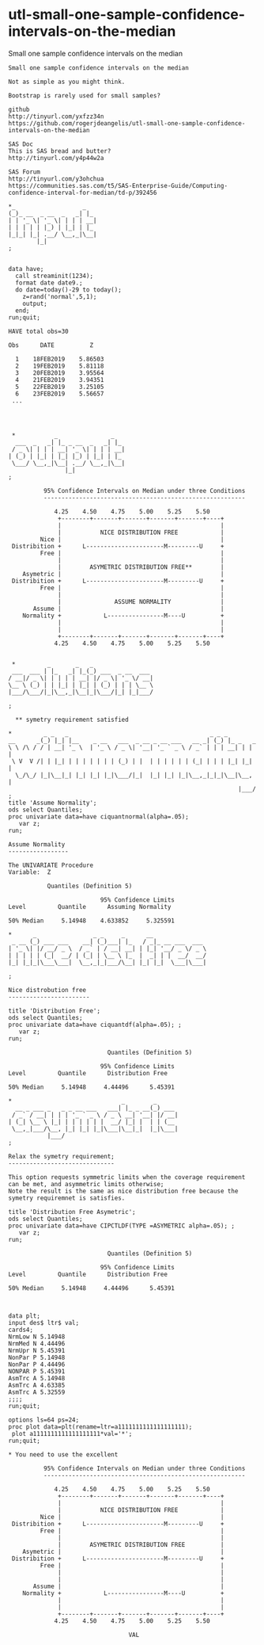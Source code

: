 # utl-small-one-sample-confidence-intervals-on-the-median
Small one sample confidence intervals on the median

    Small one sample confidence intervals on the median                                                                  
                                                                                                                         
    Not as simple as you might think.                                                                                    
                                                                                                                         
    Bootstrap is rarely used for small samples?                                                                          
                                                                                                                         
    github                                                                                                               
    http://tinyurl.com/yxfzz34n                                                                                          
    https://github.com/rogerjdeangelis/utl-small-one-sample-confidence-intervals-on-the-median                           
                                                                                                                         
    SAS Doc                                                                                                              
    This is SAS bread and butter?                                                                                        
    http://tinyurl.com/y4p44w2a                                                                                          
                                                                                                                         
    SAS Forum                                                                                                            
    http://tinyurl.com/y3ohchua                                                                                          
    https://communities.sas.com/t5/SAS-Enterprise-Guide/Computing-confidence-interval-for-median/td-p/392456             
                                                                                                                         
    *_                   _                                                                                               
    (_)_ __  _ __  _   _| |_                                                                                             
    | | '_ \| '_ \| | | | __|                                                                                            
    | | | | | |_) | |_| | |_                                                                                             
    |_|_| |_| .__/ \__,_|\__|                                                                                            
            |_|                                                                                                          
    ;                                                                                                                    
                                                                                                                         
                                                                                                                         
    data have;                                                                                                           
      call streaminit(1234);                                                                                             
      format date date9.;                                                                                                
      do date=today()-29 to today();                                                                                     
        z=rand('normal',5,1);                                                                                            
        output;                                                                                                          
      end;                                                                                                               
    run;quit;                                                                                                            
                                                                                                                         
    HAVE total obs=30                                                                                                    
                                                                                                                         
    Obs      DATE          Z                                                                                             
                                                                                                                         
      1    18FEB2019    5.86503                                                                                          
      2    19FEB2019    5.81118                                                                                          
      3    20FEB2019    3.95564                                                                                          
      4    21FEB2019    3.94351                                                                                          
      5    22FEB2019    3.25105                                                                                          
      6    23FEB2019    5.56657                                                                                          
     ...                                                                                                                 
                                                                                                                         
                                                                                                                         
                                                                                                                         
                                                                                                                         
     *           _               _                                                                                       
      ___  _   _| |_ _ __  _   _| |_                                                                                     
     / _ \| | | | __| '_ \| | | | __|                                                                                    
    | (_) | |_| | |_| |_) | |_| | |_                                                                                     
     \___/ \__,_|\__| .__/ \__,_|\__|                                                                                    
                    |_|                                                                                                  
    ;                                                                                                                    
                                                                                                                         
              95% Confidence Intervals on Median under three Conditions                                                  
              ---------------------------------------------------------                                                  
                                                                                                                         
                 4.25    4.50    4.75    5.00    5.25    5.50                                                            
                  +--------+-------+-------+-------+-------+----+                                                        
                  |                                             |                                                        
                  |           NICE DISTRIBUTION FREE            |                                                        
             Nice |                                             |                                                        
     Distribition +      L----------------------M---------U     +                                                        
             Free |                                             |                                                        
                  |                                             |                                                        
                  |        ASYMETRIC DISTRIBUTION FREE**        |                                                        
        Asymetric |                                             |                                                        
     Distribition +      L----------------------M---------U     +                                                        
             Free |                                             |                                                        
                  |                                             |                                                        
                  |               ASSUME NORMALITY              |                                                        
           Assume |                                             |                                                        
        Normality +            L----------------M----U          +                                                        
                  |                                             |                                                        
                  |                                             |                                                        
                  +--------+-------+-------+-------+-------+----+                                                        
                 4.25    4.50    4.75    5.00    5.25    5.50                                                            
                                                                                                                         
                                                                                                                         
     *         _       _   _                                                                                             
     ___  ___ | |_   _| |_(_) ___  _ __  ___                                                                             
    / __|/ _ \| | | | | __| |/ _ \| '_ \/ __|                                                                            
    \__ \ (_) | | |_| | |_| | (_) | | | \__ \                                                                            
    |___/\___/|_|\__,_|\__|_|\___/|_| |_|___/                                                                            
                                                                                                                         
    ;                                                                                                                    
                                                                                                                         
      ** symetry requirement satisfied                                                                                   
                                                                                                                         
    *         _ _   _                                        _ _ _                                                       
    __      _(_) |_| |__    _ __   ___  _ __ _ __ ___   __ _| (_) |_ _   _                                               
    \ \ /\ / / | __| '_ \  | '_ \ / _ \| '__| '_ ` _ \ / _` | | | __| | | |                                              
     \ V  V /| | |_| | | | | | | | (_) | |  | | | | | | (_| | | | |_| |_| |                                              
      \_/\_/ |_|\__|_| |_| |_| |_|\___/|_|  |_| |_| |_|\__,_|_|_|\__|\__, |                                              
                                                                     |___/                                               
    ;                                                                                                                    
    title 'Assume Normality';                                                                                            
    ods select Quantiles;                                                                                                
    proc univariate data=have ciquantnormal(alpha=.05);                                                                  
       var z;                                                                                                            
    run;                                                                                                                 
                                                                                                                         
    Assume Normality                                                                                                     
    -----------------                                                                                                    
                                                                                                                         
    The UNIVARIATE Procedure                                                                                             
    Variable:  Z                                                                                                         
                                                                                                                         
               Quantiles (Definition 5)                                                                                  
                                                                                                                         
                              95% Confidence Limits                                                                      
    Level         Quantile      Assuming Normality                                                                       
                                                                                                                         
    50% Median     5.14948    4.633852     5.325591                                                                      
                                                                                                                         
    *      _                _ _     _      __                                                                            
     _ __ (_) ___ ___    __| (_)___| |_   / _|_ __ ___  ___                                                              
    | '_ \| |/ __/ _ \  / _` | / __| __| | |_| '__/ _ \/ _ \                                                             
    | | | | | (_|  __/ | (_| | \__ \ |_  |  _| | |  __/  __/                                                             
    |_| |_|_|\___\___|  \__,_|_|___/\__| |_| |_|  \___|\___|                                                             
                                                                                                                         
    ;                                                                                                                    
                                                                                                                         
    Nice distrobution free                                                                                               
    -----------------------                                                                                              
                                                                                                                         
    title 'Distribution Free';                                                                                           
    ods select Quantiles;                                                                                                
    proc univariate data=have ciquantdf(alpha=.05); ;                                                                    
       var z;                                                                                                            
    run;                                                                                                                 
                                                                                                                         
                                Quantiles (Definition 5)                                                                 
                                                                                                                         
                              95% Confidence Limits                                                                      
    Level         Quantile      Distribution Free                                                                        
                                                                                                                         
    50% Median     5.14948     4.44496      5.45391                                                                      
                                                                                                                         
    *                               _        _                                                                           
      __ _ ___ _   _ _ __ ___   ___| |_ _ __(_) ___                                                                      
     / _` / __| | | | '_ ` _ \ / _ \ __| '__| |/ __|                                                                     
    | (_| \__ \ |_| | | | | | |  __/ |_| |  | | (__                                                                      
     \__,_|___/\__, |_| |_| |_|\___|\__|_|  |_|\___|                                                                     
               |___/                                                                                                     
    ;                                                                                                                    
                                                                                                                         
    Relax the symetry requirement;                                                                                       
    ------------------------------                                                                                       
                                                                                                                         
    This option requests symmetric limits when the coverage requirement can be met, and asymmetric limits otherwise;     
    Note the result is the same as nice distribution free because the symetry requiremnet is satisfies.                  
                                                                                                                         
    title 'Distribution Free Asymetric';                                                                                 
    ods select Quantiles;                                                                                                
    proc univariate data=have CIPCTLDF(TYPE =ASYMETRIC alpha=.05); ;                                                     
       var z;                                                                                                            
    run;                                                                                                                 
                                                                                                                         
                                Quantiles (Definition 5)                                                                 
                                                                                                                         
                              95% Confidence Limits                                                                      
    Level         Quantile      Distribution Free                                                                        
                                                                                                                         
    50% Median     5.14948     4.44496      5.45391                                                                      
                                                                                                                         
                                                                                                                         
                                                                                                                         
    data plt;                                                                                                            
    input des$ ltr$ val;                                                                                                 
    cards4;                                                                                                              
    NrmLow N 5.14948                                                                                                     
    NrmMed N 4.44496                                                                                                     
    NrmUpr N 5.45391                                                                                                     
    NonPar P 5.14948                                                                                                     
    NonPar P 4.44496                                                                                                     
    NONPAR P 5.45391                                                                                                     
    AsmTrc A 5.14948                                                                                                     
    AsmTrc A 4.63385                                                                                                     
    AsmTrc A 5.32559                                                                                                     
    ;;;;                                                                                                                 
    run;quit;                                                                                                            
                                                                                                                         
    options ls=64 ps=24;                                                                                                 
    proc plot data=plt(rename=ltr=a1111111111111111111);                                                                 
     plot a1111111111111111111*val='*';                                                                                  
    run;quit;                                                                                                            
                                                                                                                         
    * You need to use the excellent                                                                                      
                                                                                                                         
              95% Confidence Intervals on Median under three Conditions                                                  
              ---------------------------------------------------------                                                  
                                                                                                                         
                 4.25    4.50    4.75    5.00    5.25    5.50                                                            
                  +--------+-------+-------+-------+-------+----+                                                        
                  |                                             |                                                        
                  |           NICE DISTRIBUTION FREE            |                                                        
             Nice |                                             |                                                        
     Distribition +      L----------------------M---------U     +                                                        
             Free |                                             |                                                        
                  |                                             |                                                        
                  |        ASYMETRIC DISTRIBUTION FREE          |                                                        
        Asymetric |                                             |                                                        
     Distribition +      L----------------------M---------U     +                                                        
             Free |                                             |                                                        
                  |                                             |                                                        
                  |                                             |                                                        
           Assume |                                             |                                                        
        Normality +            L----------------M----U          +                                                        
                  |                                             |                                                        
                  |                                             |                                                        
                  +--------+-------+-------+-------+-------+----+                                                        
                 4.25    4.50    4.75    5.00    5.25    5.50                                                            
                                                                                                                         
                                      VAL                                                                                
                                                                                                                         
                                                                                                                         

